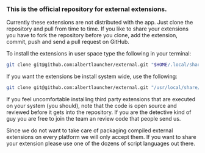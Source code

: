 ### This is the official repository for external extensions.

Currently these extensions are not distributed with the app. Just clone the
repository and pull from time to time. If you like to share your extensions you
have to fork the repository before you clone, add the extension, commit, push
and send a pull request on GitHub.

To install the extensions in user space type the following in your terminal:
```bash
git clone git@github.com:albertlauncher/external.git "$HOME/.local/share/albert/"
```

If you want the extensions be install system wide, use the following:
```bash
git clone git@github.com:albertlauncher/external.git "/usr/local/share/albert/"
```

If you feel uncomfortable installing third party extensions that are executed on
your system (you should), note that the code is open source and reviewed
before it gets into the repository. If you are the detective kind of guy you are
free to join the team an review code that people send us.

Since we do not want to take care of packaging compiled external extensions on
every platform we will only accept them. If you want to share your extension
please use one of the dozens of script languages out there.
